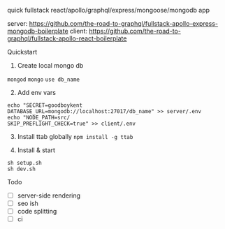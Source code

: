 quick fullstack react/apollo/graphql/express/mongoose/mongodb app

server: https://github.com/the-road-to-graphql/fullstack-apollo-express-mongodb-boilerplate
client: https://github.com/the-road-to-graphql/fullstack-apollo-react-boilerplate

Quickstart

1. Create local mongo db

`mongod`
`mongo`
`use db_name`

2. Add env vars
```
echo "SECRET=goodboykent
DATABASE_URL=mongodb://localhost:27017/db_name" >> server/.env
echo "NODE_PATH=src/
SKIP_PREFLIGHT_CHECK=true" >> client/.env
```

3. Install ttab globally
`npm install -g ttab`

3. Install & start 
```
sh setup.sh
sh dev.sh
```


Todo
- [ ] server-side rendering
- [ ] seo ish
- [ ] code splitting
- [ ] ci